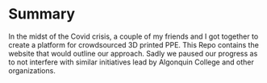 # Summary
In the midst of the Covid crisis, a couple of my friends and I got together to create a platform for crowdsourced 3D printed PPE. This Repo contains the website that would outline our approach. Sadly we paused our progress as to not interfere with similar initiatives lead by Algonquin College and other organizations.

